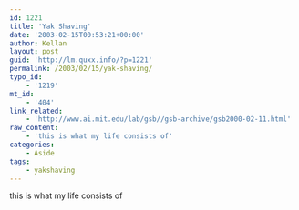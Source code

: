 ```yaml
---
id: 1221
title: 'Yak Shaving'
date: '2003-02-15T00:53:21+00:00'
author: Kellan
layout: post
guid: 'http://lm.quxx.info/?p=1221'
permalink: /2003/02/15/yak-shaving/
typo_id:
    - '1219'
mt_id:
    - '404'
link_related:
    - 'http://www.ai.mit.edu/lab/gsb//gsb-archive/gsb2000-02-11.html'
raw_content:
    - 'this is what my life consists of'
categories:
    - Aside
tags:
    - yakshaving
---
```


this is what my life consists of